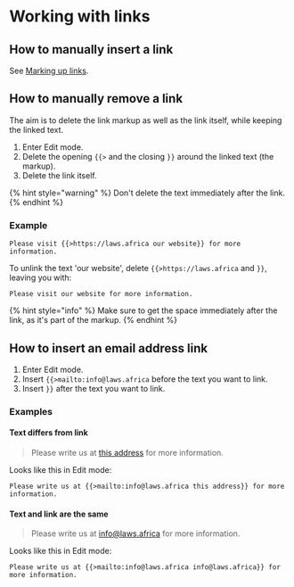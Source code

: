 # Working with links

## How to manually insert a link

See [Marking up links](../markup-guide/marking-up-links.md).

## How to manually remove a link

The aim is to delete the link markup as well as the link itself, while keeping the linked text.

1. Enter Edit mode.
2. Delete the opening `{{>` and the closing `}}` around the linked text (the markup).
3. Delete the link itself.

{% hint style="warning" %}
Don't delete the text immediately after the link.
{% endhint %}

### Example

```
Please visit {{>https://laws.africa our website}} for more information.
```

To unlink the text 'our website', delete `{{>https://laws.africa`  and `}}`, leaving you with:

```
Please visit our website for more information.
```

{% hint style="info" %}
Make sure to get the space immediately after the link, as it's part of the markup.
{% endhint %}

## How to insert an email address link

1. Enter Edit mode.
2. Insert `{{>mailto:info@laws.africa` before the text you want to link.
3. Insert `}}` after the text you want to link.

### Examples

#### Text differs from link

> Please write us at [this address](mailto:info@laws.africa) for more information.

Looks like this in Edit mode:

```
Please write us at {{>mailto:info@laws.africa this address}} for more information.
```

#### Text and link are the same

> Please write us at [info@laws.africa](mailto:info@laws.africa) for more information.

Looks like this in Edit mode:

```
Please write us at {{>mailto:info@laws.africa info@laws.africa}} for more information.
```
